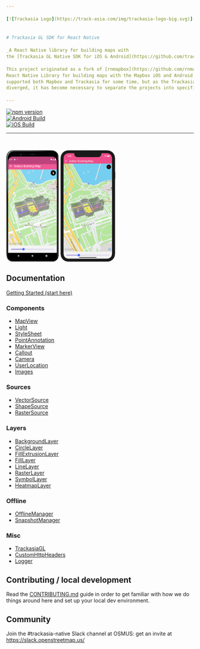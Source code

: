 ```yaml
---

[![Trackasia Logo](https://track-asia.com/img/trackasia-logo-big.svg)](https://track-asia.com)


# Trackasia GL SDK for React Native

_A React Native library for building maps with   
the [Trackasia GL Native SDK for iOS & Android](https://github.com/track-asia/trackasia-gl-native)_.

This project originated as a fork of [rnmapbox](https://github.com/rnmapbox/maps), a community-maintained
React Native Library for building maps with the Mapbox iOS and Android mobile SDKs. The original product
supported both Mapbox and Trackasia for some time, but as the Trackasia and Mapbox SDKs have
diverged, it has become necessary to separate the projects into specific wrappers by underlying renderer.

---
```


[![npm version](https://badge.fury.io/js/%40trackasia%2Ftrackasia-react-native.svg)](https://badge.fury.io/js/%40trackasia%2Ftrackasia-react-native)  
[![Android Build](https://github.com/track-asia/trackasia-react-native/actions/workflows/android-actions.yml/badge.svg)](https://github.com/track-asia/trackasia-react-native/actions/workflows/android-actions.yml)  
[![iOS Build](https://github.com/track-asia/trackasia-react-native/actions/workflows/ios-actions.yml/badge.svg)](https://github.com/track-asia/trackasia-react-native/actions/workflows/ios-actions.yml)  

---

<br>

<img src="./assets/indoor_building_map_android.png"
     alt="Indoor Building Map Android"
     height="300"
      />
<img src="./assets/indoor_building_map_ios.png"
     alt="Indoor Building Map iOS"
     height="300"
      />

## Documentation

[Getting Started (start here)](/docs/GettingStarted.md)

### Components

- [MapView](/docs/MapView.md)
- [Light](/docs/Light.md)
- [StyleSheet](/docs/StyleSheet.md)
- [PointAnnotation](/docs/PointAnnotation.md)
- [MarkerView](/docs/MarkerView.md)
- [Callout](/docs/Callout.md)
- [Camera](docs/Camera.md)
- [UserLocation](docs/UserLocation.md)
- [Images](docs/Images.md)

### Sources

- [VectorSource](/docs/VectorSource.md)
- [ShapeSource](/docs/ShapeSource.md)
- [RasterSource](/docs/RasterSource.md)

### Layers

- [BackgroundLayer](/docs/BackgroundLayer.md)
- [CircleLayer](/docs/CircleLayer.md)
- [FillExtrusionLayer](/docs/FillExtrusionLayer.md)
- [FillLayer](/docs/FillLayer.md)
- [LineLayer](/docs/LineLayer.md)
- [RasterLayer](/docs/RasterLayer.md)
- [SymbolLayer](/docs/SymbolLayer.md)
- [HeatmapLayer](/docs/HeatmapLayer.md)

### Offline

- [OfflineManager](/docs/OfflineManager.md)
- [SnapshotManager](/docs/snapshotManager.md)

### Misc

- [TrackasiaGL](/docs/TrackasiaGL.md)
- [CustomHttpHeaders](/docs/CustomHttpHeaders.md)
- [Logger](/docs/Logger.md)

## Contributing / local development

Read the [CONTRIBUTING.md](CONTRIBUTING.md) guide in order to get familiar with how we do things around here and
set up your local dev environment.

## Community

Join the #trackasia-native Slack channel at OSMUS: get an invite at https://slack.openstreetmap.us/
